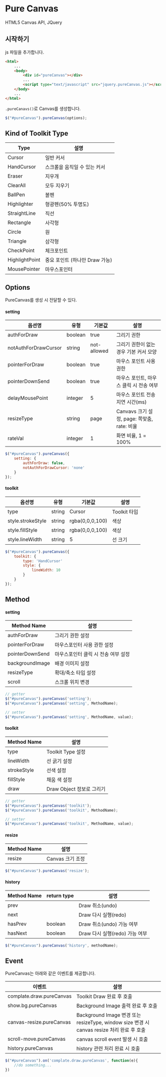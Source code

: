 # Pure Canvas
HTML5 Canvas API, JQuery

## 시작하기
js 파일을 추가합니다.
```html
<html>
	...
	<body>
		<div id="pureCanvas"></div>
		... 
		<script type="text/javascript" src="jquery.pureCanvas.js"></script>
	</body>
	...
</html>
```
`.pureCanavs()`로 Canvas를 생성합니다. 
```javascript
$("#pureCanvas").pureCanvas(options);
```

## Kind of Toolkit Type
Type|설명
----|----
Cursor|일반 커서
HandCursor|스크롤을 움직일 수 있는 커서
Eraser|지우개
ClearAll|모두 지우기
BallPen|볼펜
Highlighter|형광펜(50% 투명도)
StraightLine|직선
Rectangle|사각형
Circle|원
Triangle|삼각형
CheckPoint|체크포인트
HighlightPoint|중요 포인트 (하나만 Draw 가능)
MousePointer|마우스포인터

## Options
PureCanvas를 생성 시 전달할 수 있다.

#### setting
옵션명|유형|기본값|설명
----|----|----|----|
authForDraw|boolean|true|그리기 권한
notAuthForDrawCursor|string|not-allowed|그리기 권한이 없는 경우 기본 커서 모양
pointerForDraw|boolean|true|마우스 포인트 사용 권한
pointerDownSend|boolean|true|마우스 포인트, 마우스 클릭 시 전송 여부
delayMousePoint|integer|5|마우스 포인트 전송 지연 시간(ms)
resizeType|string|page|Canvavs 크기 설정, page: 쪽맞춤, rate: 비율
rateVal|integer|1|화면 비율, 1 = 100%

```javascript
$("#pureCanvas").pureCanvas({
	setting: {
		authForDraw: false,
		notAuthForDrawCursor: 'none'
	}
});
```

#### toolkit
옵션명|유형|기본값|설명
----|----|----|----|
type|string|Cursor|Toolkit 타입
style.strokeStyle|string|rgba(0,0,0,100)|색상
style.fillStyle|string|rgba(0,0,0,100)|색상
style.lineWidth|string|5|선 크기

```javascript
$("#pureCanvas").pureCanvas({
	toolkit: {
		type: 'HandCursor'
		style: {
			lineWidth: 10
		}
	}
});
```

## Method

#### setting
Method Name|설명
----|----|
authForDraw|그리기 권한 설정
pointerForDraw|마우스포인터 사용 권한 설정
pointerDownSend|마우스포인터 클릭 시 전송 여부 설정
backgroundImage|배경 이미지 설정
resizeType|확대/축소 타입 설정
scroll|스크롤 위치 변경

```javascript
// getter
$("#pureCanvas").pureCanvas('setting');
$("#pureCanvas").pureCanvas('setting', MethodName);

// setter
$("#pureCanvas").pureCanvas('setting', MethodName, value);
```

#### toolkit
Method Name|설명
----|----|
type|Toolkit Type 설정
lineWidth|선 굵기 설정
strokeStyle|선색 설정
fillStyle|채움 색 설정
draw|Draw Object 정보로 그리기

```javascript
// getter
$("#pureCanvas").pureCanvas('toolkit');
$("#pureCanvas").pureCanvas('toolkit', MethodName);

// setter
$("#pureCanvas").pureCanvas('toolkit', MethodName, value);
```

#### resize
Method Name|설명
----|----|
resize|Canvas 크기 조정

```javascript
$("#pureCanvas").pureCanvas('resize');
```

#### history
Method Name|return type|설명
----|----|----|
prev||Draw 취소(undo)
next||Draw 다시 실행(redo)
hasPrev|boolean|Draw 취소(undo) 가능 여부
hasNext|boolean|Draw 다시 실행(redo) 가능 여부

```javascript
$("#pureCanvas").pureCanvas('history', methodName);
```

## Event
PureCanvas는 아래와 같은 이벤트를 제공합니다.

이벤트|설명
-----|-----
complate.draw.pureCanvas|Toolkit Draw 완료 후 호출
show.bg.pureCanvas|Background Image 출력 완료 후 호출
canvas-resize.pureCanvas|Background Image 변경 또는 resizeType, window size 변경 시 canvas resize 처리 완료 후 호출
scroll-move.pureCanvas|canvas scroll event 발생 시 호출
history.pureCanvas|history 관련 처리 완료 시 호출

```javascript
$("#pureCanvas").on('complate.draw.pureCanvas', function(e){
	//do something...
})
```

